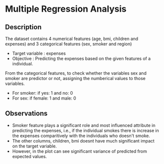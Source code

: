 # Multiple Regression Analysis
## Description

The dataset contains 4 numerical features (age, bmi, children and expenses) and 3 categorical features (sex, smoker and region)

- Target variable : expenses
- Objective : Predicting the expenses based on the given features of a individual.

From the categorical features, to check whether the variables sex and smoker are predictor or not, assigning the numberical values to those variables.
- For smoker: if yes: 1 and no: 0
- For sex: if female: 1 and male: 0

## Observations
- Smoker feature plays a significant role and most influenced attribute in predicting the expenses, i.e., if the individual smokes there is increase in the expenses comparitively with the individuals who doesn't smoke.
- The other columns, children, bmi doesnt have much significant impact on the target variable.
- However, in the plot can see significant variance of predicted from expected values.

